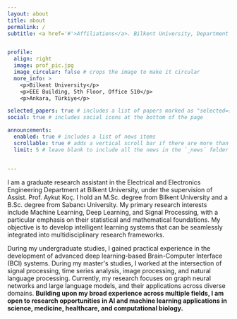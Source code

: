 ```yaml
---
layout: about
title: about
permalink: /
subtitle: <a href='#'>Affiliations</a>. Bilkent University, Department of Electrical and Electronics Engineering; National Magnetic Resonance Research Center (UMRAM).


profile:
  align: right
  image: prof_pic.jpg
  image_circular: false # crops the image to make it circular
  more_info: >
    <p>Bilkent University</p>
    <p>EEE Building, 5th Floor, Office 510</p>
    <p>Ankara, Türkiye</p>

selected_papers: true # includes a list of papers marked as "selected={true}"
social: true # includes social icons at the bottom of the page

announcements:
  enabled: true # includes a list of news items
  scrollable: true # adds a vertical scroll bar if there are more than 3 news items
  limit: 5 # leave blank to include all the news in the `_news` folder


---
```


I am a graduate research assistant in the Electrical and Electronics Engineering Department at Bilkent University, under the supervision of Assist. Prof. Aykut Koç. I hold an M.Sc. degree from Bilkent University and a B.Sc. degree from Sabancı University. My primary research interests include Machine Learning, Deep Learning, and Signal Processing, with a particular emphasis on their statistical and mathematical foundations. My objective is to develop intelligent learning systems that can be seamlessly integrated into multidisciplinary research frameworks.

During my undergraduate studies, I gained practical experience in the development of advanced deep learning-based Brain-Computer Interface (BCI) systems. During my master's studies, I worked at the intersection of signal processing, time series analysis, image processing, and natural language processing. Currently, my research focuses on graph neural networks and large language models, and their applications across diverse domains. <strong>Building upon my broad experience across multiple fields, I am open to research opportunities in AI and machine learning applications in science, medicine, healthcare, and computational biology.</strong>

